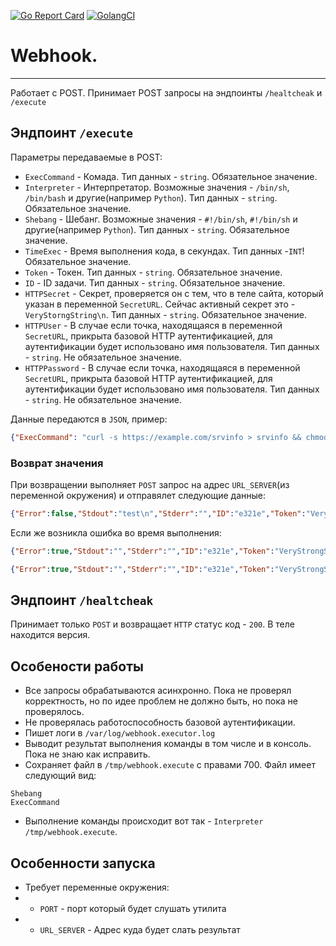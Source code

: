 [![Go Report Card](https://goreportcard.com/badge/github.com/Hera-system/webhook)](https://goreportcard.com/report/Hera-system/webhook)
[![GolangCI](https://golangci.com/badges/github.com/Hera-system/webhook.svg)](https://golangci.com/r/github.com/Hera-system/webhook)


# Webhook.

---
Работает с POST. Принимает POST запросы на эндпоинты `/healtcheak` и `/execute`

## Эндпоинт `/execute`

Параметры передаваемые в POST:
* `ExecCommand` - Комада. Тип данных - `string`. Обязательное значение.
* `Interpreter` - Интерпретатор. Возможные значения - `/bin/sh`, `/bin/bash` и другие(например `Python`). Тип данных - `string`. Обязательное значение.
* `Shebang` - Шебанг. Возможные значения - `#!/bin/sh`, `#!/bin/sh` и другие(например `Python`). Тип данных - `string`. Обязательное значение.
* `TimeExec` - Время выполнения кода, в секундах. Тип данных -`INT`! Обязательное значение.
* `Token` - Токен. Тип данных - `string`. Обязательное значение.
* `ID` - ID задачи. Тип данных - `string`. Обязательное значение.
* `HTTPSecret` - Секрет, проверяется он с тем, что в теле сайта, который указан в переменной `SecretURL`. Сейчас активный секрет это - `VeryStorngString\n`. Тип данных - `string`. Обязательное значение.
* `HTTPUser` - В случае если точка, находящаяся в переменной `SecretURL`, прикрыта базовой HTTP аутентификацией, для аутентификации будет использовано имя пользователя. Тип данных - `string`. Не обязательное значение.
* `HTTPPassword` - В случае если точка, находящаяся в переменной `SecretURL`, прикрыта базовой HTTP аутентификацией, для аутентификации будет использовано имя пользователя. Тип данных - `string`. Не обязательное значение.


Данные передаются в `JSON`, пример:
```json
{"ExecCommand": "curl -s https://example.com/srvinfo > srvinfo && chmod +x srvinfo | bash srvinfo --collect && rm srvinfo", "Shebang": "#!/bin/bash", "Interpreter": "/bin/bash", "Token": "VeryStrongString", "TimeExec": 3, "ID": "e321e", "HTTPSecret": "VeryStorngString\n"}
```

### Возврат значения

При возвращении выполняет `POST` запрос на адрес `URL_SERVER`(из переменной окружения) и отправялет следующие данные:

```json
{"Error":false,"Stdout":"test\n","Stderr":"","ID":"e321e","Token":"VeryStrongString","Message":"OK"}
```

Если же возникла ошибка во время выполнения:

```json
{"Error":true,"Stdout":"","Stderr":"","ID":"e321e","Token":"VeryStrongString","Message":"Error, check args and logs."}
```

```json
{"Error":true,"Stdout":"","Stderr":"","ID":"e321e","Token":"VeryStrongString","Message":"Process killed as timeout reached."}
```

## Эндпоинт `/healtcheak`

Принимает только `POST` и возвращает `HTTP` статус код - `200`. В теле находится версия.

## Особености работы

* Все запросы обрабатываются асинхронно. Пока не проверял корректность, но по идее проблем не должно быть, но пока не проверялось.
* Не проверялась работоспособность базовой аутентификации.
* Пишет логи в `/var/log/webhook.executor.log`
* Выводит результат выполнения команды в том числе и в консоль. Пока не знаю как исправить.
* Сохраняет файл в `/tmp/webhook.execute` с правами 700. Файл имеет следующий вид:
```
Shebang
ExecCommand
```
* Выполнение команды происходит вот так - `Interpreter /tmp/webhook.execute`. 

## Особенности запуска

* Требует переменные окружения:
* * `PORT` - порт который будет слушать утилита
* * `URL_SERVER` - Адрес куда будет слать результат
